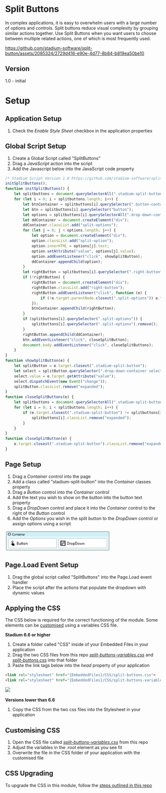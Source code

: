 # Split Buttons

In complex applications, it is easy to overwhelm users with a large number of options and controls. Split buttons reduce visual complexity by grouping similar actions together. Use Split Buttons when you want users to choose between multiple related actions, one of which is most frequently used. 

https://github.com/stadium-software/split-button/assets/2085324/2729d416-e90e-4d77-8b84-b819ea50be10

## Version 
1.0 - initial

# Setup

## Application Setup
1. Check the *Enable Style Sheet* checkbox in the application properties

## Global Script Setup
1. Create a Global Script called "SplitButtons"
3. Drag a *JavaScript* action into the script
4. Add the Javascript below into the JavaScript code property
```javascript
/* Stadium Script Version 1.0 https://github.com/stadium-software/split-button */
initSplitButtons();
function initSplitButtons() {
    let splitbuttons = document.querySelectorAll(".stadium-split-button");
    for (let i = 0; i < splitbuttons.length; i++) {
        let btnContainer = splitbuttons[i].querySelector(".button-container");
        let btn = splitbuttons[i].querySelector("button");
        let options = splitbuttons[i].querySelectorAll(".drop-down-container select option");
        let ddContainer = document.createElement("div");
        ddContainer.classList.add("split-options");
        for (let j = 0; j < options.length; j++) {
            let option = document.createElement("div");
            option.classList.add("split-option");
            option.innerHTML = options[j].text;
            option.setAttribute("value", options[j].value);
            option.addEventListener("click", showSplitButton);
            ddContainer.appendChild(option);
        }
        let rightButton = splitbuttons[i].querySelector(".right-button");
        if (!rightButton) {
            rightButton = document.createElement("div");
            rightButton.classList.add("right-button");
            rightButton.addEventListener("click", function (e) {
                if (!e.target.parentNode.closest(".split-options")) e.target.closest(".stadium-split-button").classList.toggle("expanded");
            });
            btnContainer.appendChild(rightButton);
        }
        if (splitbuttons[i].querySelector(".split-options")) {
            splitbuttons[i].querySelector(".split-options").remove();
        }
        rightButton.appendChild(ddContainer);
        btn.addEventListener("click", closeSplitButton);
        document.body.addEventListener("click", closeSplitButtons);
    }
}
function showSplitButton(e) {
    let splitButton = e.target.closest(".stadium-split-button");
    let select = splitButton.querySelector(".drop-down-container select");
    select.value = e.target.getAttribute("value");
    select.dispatchEvent(new Event("change"));
    splitButton.classList.remove("expanded");
}
function closeSplitButtons(e) {
    let splitbuttons = document.querySelectorAll(".stadium-split-button");
    for (let i = 0; i < splitbuttons.length; i++) {
        if (e.target.closest(".stadium-split-button") != splitbuttons[i]) {
            splitbuttons[i].classList.remove("expanded");
        }
    }
}
function closeSplitButton(e) {
    e.target.closest(".stadium-split-button").classList.remove("expanded");
}
```

## Page Setup
1. Drag a *Container* control into the page 
2. Add a class called "stadium-split-button" into the *Container* classes property
3. Drag a *Button* control into the *Container* control
4. Add the text you wish to show on the button into the button text property
5. Drag a *DropDown* control and place it into the *Container* control to the right of the *Button* control
6. Add the *Options* you wish in the split button to the *DropDown* control or assign options using a script

![](images/SplitButtonControls.png)

## Page.Load Event Setup
1. Drag the global script called "SplitButtons" into the Page.Load event handler
2. Place the script after the actions that populate the dropdown with dynamic values

## Applying the CSS
The CSS below is required for the correct functioning of the module. Some elements can be [customised](#customising-css) using a variables CSS file. 

**Stadium 6.6 or higher**
1. Create a folder called "CSS" inside of your Embedded Files in your application
2. Drag the two CSS files from this repo [*split-buttons-variables.css*](split-buttons-variables.css) and [*split-buttons.css*](split-buttons.css) into that folder
3. Paste the link tags below into the *head* property of your application
```html
<link rel="stylesheet" href="{EmbeddedFiles}/CSS/split-buttons.css">
<link rel="stylesheet" href="{EmbeddedFiles}/CSS/split-buttons-variables.css">
``` 

![](images/ApplicationHeadProp.png)

**Versions lower than 6.6**
1. Copy the CSS from the two css files into the Stylesheet in your application

## Customising CSS
1. Open the CSS file called [*split-buttons-variables.css*](split-buttons-variables.css) from this repo
2. Adjust the variables in the *:root* element as you see fit
3. Overwrite the file in the CSS folder of your application with the customised file

## CSS Upgrading
To upgrade the CSS in this module, follow the [steps outlined in this repo](https://github.com/stadium-software/samples-upgrading)
